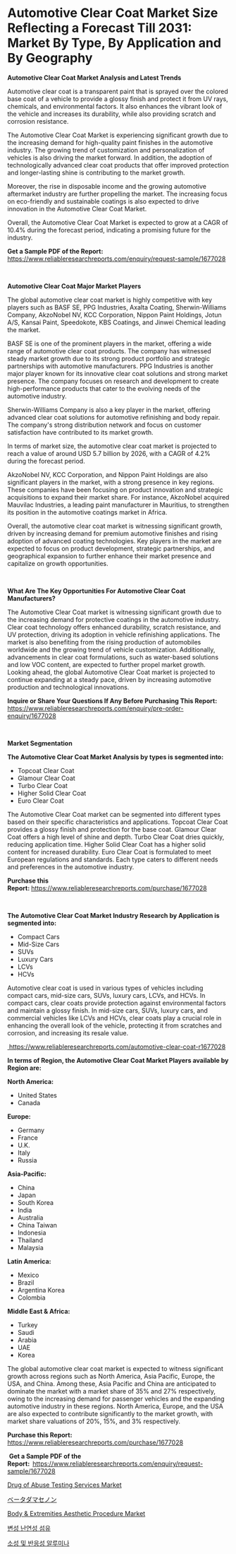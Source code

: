 <p><h1>Automotive Clear Coat Market Size Reflecting a Forecast Till 2031: Market By Type, By Application and By Geography</h1></p><p><strong>Automotive Clear Coat Market Analysis and Latest Trends</strong></p>
<p><p>Automotive clear coat is a transparent paint that is sprayed over the colored base coat of a vehicle to provide a glossy finish and protect it from UV rays, chemicals, and environmental factors. It also enhances the vibrant look of the vehicle and increases its durability, while also providing scratch and corrosion resistance.</p><p>The Automotive Clear Coat Market is experiencing significant growth due to the increasing demand for high-quality paint finishes in the automotive industry. The growing trend of customization and personalization of vehicles is also driving the market forward. In addition, the adoption of technologically advanced clear coat products that offer improved protection and longer-lasting shine is contributing to the market growth.</p><p>Moreover, the rise in disposable income and the growing automotive aftermarket industry are further propelling the market. The increasing focus on eco-friendly and sustainable coatings is also expected to drive innovation in the Automotive Clear Coat Market.</p><p>Overall, the Automotive Clear Coat Market is expected to grow at a CAGR of 10.4% during the forecast period, indicating a promising future for the industry.</p></p>
<p><strong>Get a Sample PDF of the Report:&nbsp;</strong> <a href="https://www.reliableresearchreports.com/enquiry/request-sample/1677028">https://www.reliableresearchreports.com/enquiry/request-sample/1677028</a></p>
<p>&nbsp;</p>
<p><strong>Automotive Clear Coat Major Market Players</strong></p>
<p><p>The global automotive clear coat market is highly competitive with key players such as BASF SE, PPG Industries, Axalta Coating, Sherwin-Williams Company, AkzoNobel NV, KCC Corporation, Nippon Paint Holdings, Jotun A/S, Kansai Paint, Speedokote, KBS Coatings, and Jinwei Chemical leading the market. </p><p>BASF SE is one of the prominent players in the market, offering a wide range of automotive clear coat products. The company has witnessed steady market growth due to its strong product portfolio and strategic partnerships with automotive manufacturers. PPG Industries is another major player known for its innovative clear coat solutions and strong market presence. The company focuses on research and development to create high-performance products that cater to the evolving needs of the automotive industry.</p><p>Sherwin-Williams Company is also a key player in the market, offering advanced clear coat solutions for automotive refinishing and body repair. The company's strong distribution network and focus on customer satisfaction have contributed to its market growth. </p><p>In terms of market size, the automotive clear coat market is projected to reach a value of around USD 5.7 billion by 2026, with a CAGR of 4.2% during the forecast period. </p><p>AkzoNobel NV, KCC Corporation, and Nippon Paint Holdings are also significant players in the market, with a strong presence in key regions. These companies have been focusing on product innovation and strategic acquisitions to expand their market share. For instance, AkzoNobel acquired Mauvilac Industries, a leading paint manufacturer in Mauritius, to strengthen its position in the automotive coatings market in Africa.</p><p>Overall, the automotive clear coat market is witnessing significant growth, driven by increasing demand for premium automotive finishes and rising adoption of advanced coating technologies. Key players in the market are expected to focus on product development, strategic partnerships, and geographical expansion to further enhance their market presence and capitalize on growth opportunities.</p></p>
<p>&nbsp;</p>
<p><strong>What Are The Key Opportunities For Automotive Clear Coat Manufacturers?</strong></p>
<p><p>The Automotive Clear Coat market is witnessing significant growth due to the increasing demand for protective coatings in the automotive industry. Clear coat technology offers enhanced durability, scratch resistance, and UV protection, driving its adoption in vehicle refinishing applications. The market is also benefiting from the rising production of automobiles worldwide and the growing trend of vehicle customization. Additionally, advancements in clear coat formulations, such as water-based solutions and low VOC content, are expected to further propel market growth. Looking ahead, the global Automotive Clear Coat market is projected to continue expanding at a steady pace, driven by increasing automotive production and technological innovations.</p></p>
<p><strong>Inquire or Share Your Questions If Any Before Purchasing This Report:</strong> <a href="https://www.reliableresearchreports.com/enquiry/pre-order-enquiry/1677028">https://www.reliableresearchreports.com/enquiry/pre-order-enquiry/1677028</a></p>
<p>&nbsp;</p>
<p><strong>Market Segmentation</strong></p>
<p><strong>The Automotive Clear Coat Market Analysis by types is segmented into:</strong></p>
<p><ul><li>Topcoat Clear Coat</li><li>Glamour Clear Coat</li><li>Turbo Clear Coat</li><li>Higher Solid Clear Coat</li><li>Euro Clear Coat</li></ul></p>
<p><p>The Automotive Clear Coat market can be segmented into different types based on their specific characteristics and applications. Topcoat Clear Coat provides a glossy finish and protection for the base coat. Glamour Clear Coat offers a high level of shine and depth. Turbo Clear Coat dries quickly, reducing application time. Higher Solid Clear Coat has a higher solid content for increased durability. Euro Clear Coat is formulated to meet European regulations and standards. Each type caters to different needs and preferences in the automotive industry.</p></p>
<p><strong>Purchase this Report:&nbsp;</strong><a href="https://www.reliableresearchreports.com/purchase/1677028">https://www.reliableresearchreports.com/purchase/1677028</a></p>
<p>&nbsp;</p>
<p><strong>The Automotive Clear Coat Market Industry Research by Application is segmented into:</strong></p>
<p><ul><li>Compact Cars</li><li>Mid-Size Cars</li><li>SUVs</li><li>Luxury Cars</li><li>LCVs</li><li>HCVs</li></ul></p>
<p><p>Automotive clear coat is used in various types of vehicles including compact cars, mid-size cars, SUVs, luxury cars, LCVs, and HCVs. In compact cars, clear coats provide protection against environmental factors and maintain a glossy finish. In mid-size cars, SUVs, luxury cars, and commercial vehicles like LCVs and HCVs, clear coats play a crucial role in enhancing the overall look of the vehicle, protecting it from scratches and corrosion, and increasing its resale value.</p></p>
<p><a href="https://www.reliableresearchreports.com/automotive-clear-coat-r1677028">&nbsp;https://www.reliableresearchreports.com/automotive-clear-coat-r1677028</a></p>
<p><strong>In terms of Region, the Automotive Clear Coat Market Players available by Region are:</strong></p>
<p>
    <p> <strong> North America: </strong>
        <ul>
            <li>United States</li>
            <li>Canada</li>
        </ul>
        </p> 
    <p> <strong> Europe: </strong>
        <ul>
            <li>Germany</li>
            <li>France</li>
            <li>U.K.</li>
            <li>Italy</li>
            <li>Russia</li>
        </ul>
        </p> 
    <p> <strong> Asia-Pacific: </strong>
        <ul>
            <li>China</li>
            <li>Japan</li>
            <li>South Korea</li>
            <li>India</li>
            <li>Australia</li>
            <li>China Taiwan</li>
            <li>Indonesia</li>
            <li>Thailand</li>
            <li>Malaysia</li>
        </ul>
        </p> 
    <p> <strong> Latin America: </strong>
        <ul>
            <li>Mexico</li>
            <li>Brazil</li>
            <li>Argentina Korea</li>
            <li>Colombia</li>
        </ul>
        </p> 
    <p> <strong> Middle East & Africa: </strong>
        <ul>
            <li>Turkey</li>
            <li>Saudi</li>
            <li>Arabia</li>
            <li>UAE</li>
            <li>Korea</li>
        </ul>
    </p>
    </p>
<p><p>The global automotive clear coat market is expected to witness significant growth across regions such as North America, Asia Pacific, Europe, the USA, and China. Among these, Asia Pacific and China are anticipated to dominate the market with a market share of 35% and 27% respectively, owing to the increasing demand for passenger vehicles and the expanding automotive industry in these regions. North America, Europe, and the USA are also expected to contribute significantly to the market growth, with market share valuations of 20%, 15%, and 3% respectively.</p></p>
<p><strong>Purchase this Report: </strong><a href="https://www.reliableresearchreports.com/purchase/1677028">https://www.reliableresearchreports.com/purchase/1677028</a></p>
<p>&nbsp;<strong>Get a Sample PDF of the Report:&nbsp;&nbsp;</strong><a href="https://www.reliableresearchreports.com/enquiry/request-sample/1677028">https://www.reliableresearchreports.com/enquiry/request-sample/1677028</a></p>
<p><strong></strong></p>
<p><p><a href="https://www.linkedin.com/pulse/drug-abuse-testing-services-market-comprehensive-assessment-xoyne?trackingId=cBoqKPgnCIHc6Bq1ExR8eg%3D%3D">Drug of Abuse Testing Services Market</a></p><p><a href="https://github.com/leigh4852023/Market-Research-Report-List-1/blob/main/450359499277.md">ベータダマセノン</a></p><p><a href="https://www.linkedin.com/pulse/body-amp-extremities-aesthetic-procedurenbspmarket-focuses-agfue?trackingId=2AAmeIYKQiZAEMuGUJZJCw%3D%3D">Body & Extremities Aesthetic Procedure Market</a></p><p><a href="https://github.com/Howaoole34545/Market-Research-Report-List-2/blob/main/751235090671.md">변성 난연성 섬유</a></p><p><a href="https://medium.com/@howaoole34545/%EC%B9%BC%EC%8A%A8%ED%8C%85-%EB%B0%8F-%EB%B0%98%EC%9D%91%EC%84%B1-%EC%95%8C%EB%A3%A8%EB%AF%B8%EB%82%98-%EC%8B%9C%EC%9E%A5-%EC%A0%84%EB%A7%9D-%EC%82%B0%EC%97%85-%EA%B0%9C%EC%9A%94-%EB%B0%8F-%EC%98%88%EC%B8%A1-2024%EB%85%84%EB%B6%80%ED%84%B0-2031%EB%85%84%EA%B9%8C%EC%A7%80-55b5980261d5">소성 및 반응성 알루미나</a></p></p>